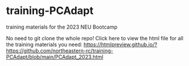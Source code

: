 # training-PCAdapt
training materials for the 2023 NEU Bootcamp

No need to git clone the whole repo! 
Click here to view the html file for all the training materials you need: https://htmlpreview.github.io/?https://github.com/northeastern-rc/training-PCAdapt/blob/main/PCAdapt_2023.html
